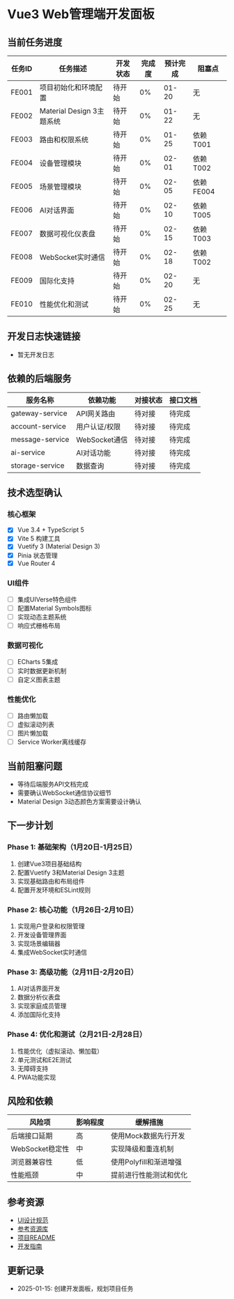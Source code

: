 # Vue3 Web管理端开发面板

## 当前任务进度

| 任务ID | 任务描述 | 开发状态 | 完成度 | 预计完成 | 阻塞点 |
|--------|----------|----------|--------|----------|--------|
| FE001 | 项目初始化和环境配置 | 待开始 | 0% | 01-20 | 无 |
| FE002 | Material Design 3主题系统 | 待开始 | 0% | 01-22 | 无 |
| FE003 | 路由和权限系统 | 待开始 | 0% | 01-25 | 依赖T001 |
| FE004 | 设备管理模块 | 待开始 | 0% | 02-01 | 依赖T002 |
| FE005 | 场景管理模块 | 待开始 | 0% | 02-05 | 依赖FE004 |
| FE006 | AI对话界面 | 待开始 | 0% | 02-10 | 依赖T005 |
| FE007 | 数据可视化仪表盘 | 待开始 | 0% | 02-15 | 依赖T003 |
| FE008 | WebSocket实时通信 | 待开始 | 0% | 02-18 | 依赖T002 |
| FE009 | 国际化支持 | 待开始 | 0% | 02-20 | 无 |
| FE010 | 性能优化和测试 | 待开始 | 0% | 02-25 | 无 |

## 开发日志快速链接
- 暂无开发日志

## 依赖的后端服务

| 服务名称 | 依赖功能 | 对接状态 | 接口文档 |
|----------|----------|----------|----------|
| gateway-service | API网关路由 | 待对接 | 待完成 |
| account-service | 用户认证/权限 | 待对接 | 待完成 |
| message-service | WebSocket通信 | 待对接 | 待完成 |
| ai-service | AI对话功能 | 待对接 | 待完成 |
| storage-service | 数据查询 | 待对接 | 待完成 |

## 技术选型确认

### 核心框架
- [x] Vue 3.4 + TypeScript 5
- [x] Vite 5 构建工具
- [x] Vuetify 3 (Material Design 3)
- [x] Pinia 状态管理
- [x] Vue Router 4

### UI组件
- [ ] 集成UIVerse特色组件
- [ ] 配置Material Symbols图标
- [ ] 实现动态主题系统
- [ ] 响应式栅格布局

### 数据可视化
- [ ] ECharts 5集成
- [ ] 实时数据更新机制
- [ ] 自定义图表主题

### 性能优化
- [ ] 路由懒加载
- [ ] 虚拟滚动列表
- [ ] 图片懒加载
- [ ] Service Worker离线缓存

## 当前阻塞问题
- 等待后端服务API文档完成
- 需要确认WebSocket通信协议细节
- Material Design 3动态颜色方案需要设计确认

## 下一步计划

### Phase 1: 基础架构（1月20日-1月25日）
1. 创建Vue3项目基础结构
2. 配置Vuetify 3和Material Design 3主题
3. 实现基础路由和布局组件
4. 配置开发环境和ESLint规则

### Phase 2: 核心功能（1月26日-2月10日）
1. 实现用户登录和权限管理
2. 开发设备管理界面
3. 实现场景编辑器
4. 集成WebSocket实时通信

### Phase 3: 高级功能（2月11日-2月20日）
1. AI对话界面开发
2. 数据分析仪表盘
3. 实现家庭成员管理
4. 添加国际化支持

### Phase 4: 优化和测试（2月21日-2月28日）
1. 性能优化（虚拟滚动、懒加载）
2. 单元测试和E2E测试
3. 无障碍支持
4. PWA功能实现

## 风险和依赖

| 风险项 | 影响程度 | 缓解措施 |
|--------|----------|----------|
| 后端接口延期 | 高 | 使用Mock数据先行开发 |
| WebSocket稳定性 | 中 | 实现降级和重连机制 |
| 浏览器兼容性 | 低 | 使用Polyfill和渐进增强 |
| 性能瓶颈 | 中 | 提前进行性能测试和优化 |

## 参考资源
- [UI设计规范](./docs/UI_DESIGN_GUIDE.md)
- [参考资源库](./docs/REFERENCE_RESOURCES.md)
- [项目README](./README.md)
- [开发指南](./CLAUDE.md)

## 更新记录
- 2025-01-15: 创建开发面板，规划项目任务